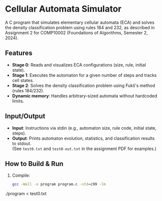 # Cellular Automata Simulator

A C program that simulates elementary cellular automata (ECA) and solves the density classification problem using rules 184 and 232, as described in Assignment 2 for COMP10002 (Foundations of Algorithms, Semester 2, 2024).

## Features

- **Stage 0**: Reads and visualizes ECA configurations (size, rule, initial state).
- **Stage 1**: Executes the automaton for a given number of steps and tracks cell states.
- **Stage 2**: Solves the density classification problem using Fukš's method (rules 184/232).
- **Dynamic memory**: Handles arbitrary-sized automata without hardcoded limits.

## Input/Output

- **Input**: Instructions via stdin (e.g., automaton size, rule code, initial state, steps).
- **Output**: Prints automaton evolution, statistics, and classification results to stdout.  
  (See `test0.txt` and `test0-out.txt` in the assignment PDF for examples.)

## How to Build & Run

1. Compile:  
   ```bash
   gcc -Wall -o program program.c -std=c99 -lm
./program < test0.txt



